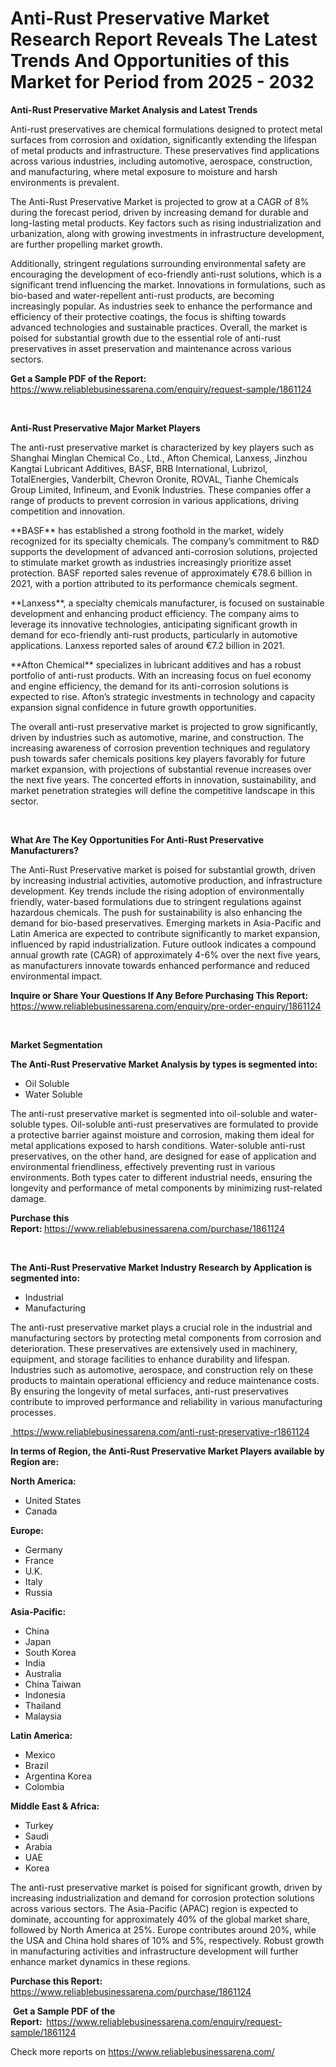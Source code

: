 <p><h1>Anti-Rust Preservative Market Research Report Reveals The Latest Trends And Opportunities of this Market for Period from 2025 - 2032</h1></p><p><strong>Anti-Rust Preservative Market Analysis and Latest Trends</strong></p>
<p><p>Anti-rust preservatives are chemical formulations designed to protect metal surfaces from corrosion and oxidation, significantly extending the lifespan of metal products and infrastructure. These preservatives find applications across various industries, including automotive, aerospace, construction, and manufacturing, where metal exposure to moisture and harsh environments is prevalent.</p><p>The Anti-Rust Preservative Market is projected to grow at a CAGR of 8% during the forecast period, driven by increasing demand for durable and long-lasting metal products. Key factors such as rising industrialization and urbanization, along with growing investments in infrastructure development, are further propelling market growth. </p><p>Additionally, stringent regulations surrounding environmental safety are encouraging the development of eco-friendly anti-rust solutions, which is a significant trend influencing the market. Innovations in formulations, such as bio-based and water-repellent anti-rust products, are becoming increasingly popular. As industries seek to enhance the performance and efficiency of their protective coatings, the focus is shifting towards advanced technologies and sustainable practices. Overall, the market is poised for substantial growth due to the essential role of anti-rust preservatives in asset preservation and maintenance across various sectors.</p></p>
<p><strong>Get a Sample PDF of the Report:&nbsp;</strong> <a href="https://www.reliablebusinessarena.com/enquiry/request-sample/1861124?utm_campaign=2175&utm_medium=2&utm_source=Github&utm_content=ia&utm_term=03042025&utm_id=anti-rust-preservative">https://www.reliablebusinessarena.com/enquiry/request-sample/1861124</a></p>
<p>&nbsp;</p>
<p><strong>Anti-Rust Preservative Major Market Players</strong></p>
<p><p>The anti-rust preservative market is characterized by key players such as Shanghai Minglan Chemical Co., Ltd., Afton Chemical, Lanxess, Jinzhou Kangtai Lubricant Additives, BASF, BRB International, Lubrizol, TotalEnergies, Vanderbilt, Chevron Oronite, ROVAL, Tianhe Chemicals Group Limited, Infineum, and Evonik Industries. These companies offer a range of products to prevent corrosion in various applications, driving competition and innovation.</p><p>**BASF** has established a strong foothold in the market, widely recognized for its specialty chemicals. The company’s commitment to R&D supports the development of advanced anti-corrosion solutions, projected to stimulate market growth as industries increasingly prioritize asset protection. BASF reported sales revenue of approximately €78.6 billion in 2021, with a portion attributed to its performance chemicals segment.</p><p>**Lanxess**, a specialty chemicals manufacturer, is focused on sustainable development and enhancing product efficiency. The company aims to leverage its innovative technologies, anticipating significant growth in demand for eco-friendly anti-rust products, particularly in automotive applications. Lanxess reported sales of around €7.2 billion in 2021.</p><p>**Afton Chemical** specializes in lubricant additives and has a robust portfolio of anti-rust products. With an increasing focus on fuel economy and engine efficiency, the demand for its anti-corrosion solutions is expected to rise. Afton’s strategic investments in technology and capacity expansion signal confidence in future growth opportunities.</p><p>The overall anti-rust preservative market is projected to grow significantly, driven by industries such as automotive, marine, and construction. The increasing awareness of corrosion prevention techniques and regulatory push towards safer chemicals positions key players favorably for future market expansion, with projections of substantial revenue increases over the next five years. The concerted efforts in innovation, sustainability, and market penetration strategies will define the competitive landscape in this sector.</p></p>
<p>&nbsp;</p>
<p><strong>What Are The Key Opportunities For Anti-Rust Preservative Manufacturers?</strong></p>
<p><p>The Anti-Rust Preservative market is poised for substantial growth, driven by increasing industrial activities, automotive production, and infrastructure development. Key trends include the rising adoption of environmentally friendly, water-based formulations due to stringent regulations against hazardous chemicals. The push for sustainability is also enhancing the demand for bio-based preservatives. Emerging markets in Asia-Pacific and Latin America are expected to contribute significantly to market expansion, influenced by rapid industrialization. Future outlook indicates a compound annual growth rate (CAGR) of approximately 4-6% over the next five years, as manufacturers innovate towards enhanced performance and reduced environmental impact.</p></p>
<p><strong>Inquire or Share Your Questions If Any Before Purchasing This Report:</strong> <a href="https://www.reliablebusinessarena.com/enquiry/pre-order-enquiry/1861124?utm_campaign=2175&utm_medium=2&utm_source=Github&utm_content=ia&utm_term=03042025&utm_id=anti-rust-preservative">https://www.reliablebusinessarena.com/enquiry/pre-order-enquiry/1861124</a></p>
<p>&nbsp;</p>
<p><strong>Market Segmentation</strong></p>
<p><strong>The Anti-Rust Preservative Market Analysis by types is segmented into:</strong></p>
<p><ul><li>Oil Soluble</li><li>Water Soluble</li></ul></p>
<p><p>The anti-rust preservative market is segmented into oil-soluble and water-soluble types. Oil-soluble anti-rust preservatives are formulated to provide a protective barrier against moisture and corrosion, making them ideal for metal applications exposed to harsh conditions. Water-soluble anti-rust preservatives, on the other hand, are designed for ease of application and environmental friendliness, effectively preventing rust in various environments. Both types cater to different industrial needs, ensuring the longevity and performance of metal components by minimizing rust-related damage.</p></p>
<p><strong>Purchase this Report:&nbsp;</strong><a href="https://www.reliablebusinessarena.com/purchase/1861124?utm_campaign=2175&utm_medium=2&utm_source=Github&utm_content=ia&utm_term=03042025&utm_id=anti-rust-preservative">https://www.reliablebusinessarena.com/purchase/1861124</a></p>
<p>&nbsp;</p>
<p><strong>The Anti-Rust Preservative Market Industry Research by Application is segmented into:</strong></p>
<p><ul><li>Industrial</li><li>Manufacturing</li></ul></p>
<p><p>The anti-rust preservative market plays a crucial role in the industrial and manufacturing sectors by protecting metal components from corrosion and deterioration. These preservatives are extensively used in machinery, equipment, and storage facilities to enhance durability and lifespan. Industries such as automotive, aerospace, and construction rely on these products to maintain operational efficiency and reduce maintenance costs. By ensuring the longevity of metal surfaces, anti-rust preservatives contribute to improved performance and reliability in various manufacturing processes.</p></p>
<p><a href="https://www.reliablebusinessarena.com/anti-rust-preservative-r1861124?utm_campaign=2175&utm_medium=2&utm_source=Github&utm_content=ia&utm_term=03042025&utm_id=anti-rust-preservative">&nbsp;https://www.reliablebusinessarena.com/anti-rust-preservative-r1861124</a></p>
<p><strong>In terms of Region, the Anti-Rust Preservative Market Players available by Region are:</strong></p>
<p>
    <p> <strong> North America: </strong>
        <ul>
            <li>United States</li>
            <li>Canada</li>
        </ul>
        </p> 
    <p> <strong> Europe: </strong>
        <ul>
            <li>Germany</li>
            <li>France</li>
            <li>U.K.</li>
            <li>Italy</li>
            <li>Russia</li>
        </ul>
        </p> 
    <p> <strong> Asia-Pacific: </strong>
        <ul>
            <li>China</li>
            <li>Japan</li>
            <li>South Korea</li>
            <li>India</li>
            <li>Australia</li>
            <li>China Taiwan</li>
            <li>Indonesia</li>
            <li>Thailand</li>
            <li>Malaysia</li>
        </ul>
        </p> 
    <p> <strong> Latin America: </strong>
        <ul>
            <li>Mexico</li>
            <li>Brazil</li>
            <li>Argentina Korea</li>
            <li>Colombia</li>
        </ul>
        </p> 
    <p> <strong> Middle East & Africa: </strong>
        <ul>
            <li>Turkey</li>
            <li>Saudi</li>
            <li>Arabia</li>
            <li>UAE</li>
            <li>Korea</li>
        </ul>
    </p>
    </p>
<p><p>The anti-rust preservative market is poised for significant growth, driven by increasing industrialization and demand for corrosion protection solutions across various sectors. The Asia-Pacific (APAC) region is expected to dominate, accounting for approximately 40% of the global market share, followed by North America at 25%. Europe contributes around 20%, while the USA and China hold shares of 10% and 5%, respectively. Robust growth in manufacturing activities and infrastructure development will further enhance market dynamics in these regions.</p></p>
<p><strong>Purchase this Report: </strong><a href="https://www.reliablebusinessarena.com/purchase/1861124?utm_campaign=2175&utm_medium=2&utm_source=Github&utm_content=ia&utm_term=03042025&utm_id=anti-rust-preservative">https://www.reliablebusinessarena.com/purchase/1861124</a></p>
<p>&nbsp;<strong>Get a Sample PDF of the Report:&nbsp;&nbsp;</strong><a href="https://www.reliablebusinessarena.com/enquiry/request-sample/1861124?utm_campaign=2175&utm_medium=2&utm_source=Github&utm_content=ia&utm_term=03042025&utm_id=anti-rust-preservative">https://www.reliablebusinessarena.com/enquiry/request-sample/1861124</a></p>
<p><strong></strong></p>
<p>Check more reports on <a href="https://www.reliablebusinessarena.com/?utm_campaign=2175&utm_medium=2&utm_source=Github&utm_content=ia&utm_term=03042025&utm_id=anti-rust-preservative">https://www.reliablebusinessarena.com/</a></p>